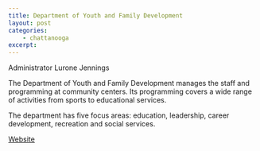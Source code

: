 ```yaml
---
title: Department of Youth and Family Development
layout: post
categories:
    - chattanooga
excerpt:
---
```


Administrator Lurone Jennings

The Department of Youth and Family Development manages the staff and programming at community centers. Its programming covers a wide range of activities from sports to educational services.

The department has five focus areas: education, leadership, career development, recreation and social services.

[Website](http://www.chattanooga.gov/youthandfamily)



